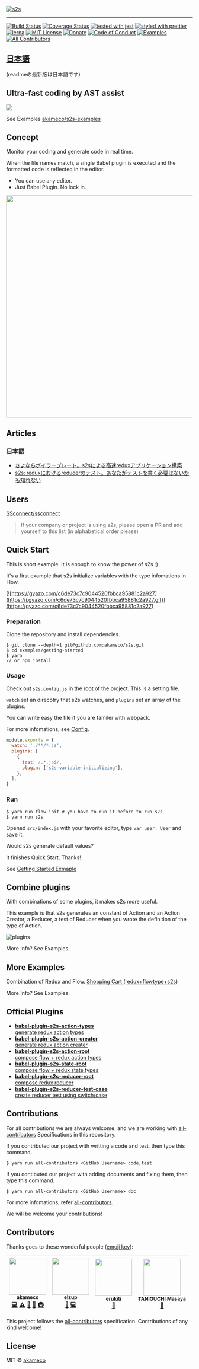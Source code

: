 [![s2s](https://github.com/akameco/logos/blob/master/s2s/s2s-logo.png?raw=true)](https://github.com/akameco/s2s)

<hr>

[![Build Status](https://travis-ci.org/akameco/s2s.svg?branch=master)](https://travis-ci.org/akameco/s2s)
[![Coverage Status](https://coveralls.io/repos/github/akameco/s2s/badge.svg?branch=master)](https://coveralls.io/github/akameco/s2s?branch=master)
[![tested with jest](https://img.shields.io/badge/tested_with-jest-99424f.svg)](https://github.com/facebook/jest)
[![styled with prettier](https://img.shields.io/badge/styled_with-prettier-ff69b4.svg)](https://github.com/prettier/prettier)
[![lerna](https://img.shields.io/badge/maintained%20with-lerna-cc00ff.svg)](https://lernajs.io/)
[![MIT License](https://img.shields.io/npm/l/nps.svg?style=flat-square)](./license)
[![Donate](https://img.shields.io/badge/%EF%BC%84-support-green.svg?style=flat-square)](http://amzn.asia/bO78HzR)
[![Code of Conduct](https://img.shields.io/badge/code%20of-conduct-ff69b4.svg?style=flat-square)](./CODE_OF_CONDUCT.md)
[![Examples](https://img.shields.io/badge/%F0%9F%92%A1-examples-8C8E93.svg?style=flat-square)](./examples)
[![All Contributors](https://img.shields.io/badge/all_contributors-4-orange.svg?style=flat-square)](#contributors)

## [日本語](https://github.com/akameco/s2s/tree/master/docs/ja)
(readmeの最新版は日本語です)

## Ultra-fast coding by AST assist

<img src="https://raw.githubusercontent.com/akameco/s2s-examples/master/media/demo.gif" />

See Examples [akameco/s2s-examples](https://github.com/akameco/s2s-examples)

## Concept

Monitor your coding and generate code in real time.

When the file names match, a single Babel plugin is executed and the formatted code is reflected in the editor.

- You can use any editor.
- Just Babel Plugin. No lock in.

<img src="https://github.com/akameco/logos/blob/master/s2s/s2s-concept.png?raw=true" height=600 />


## Articles
### 日本語

- [さよならボイラープレート。s2sによる高速reduxアプリケーション構築](https://qiita.com/akameco/items/e1489c6bbf3439ec6ca4)
- [s2s: reduxにおけるreducerのテスト。あなたがテストを書く必要はないかも知れない](https://qiita.com/akameco/items/66a2232df0e95e5bfe31)


## Users
[SSconnect/ssconnect]( https://github.com/SSconnect/ssconnect)

> If your company or project is using s2s, please open a PR and add yourself to this list (in alphabetical order please)

## Quick Start
This is short example.
It is enough to know the power of s2s :)

It's a first example that s2s initialize variables with the type infomations in Flow.

[![https://gyazo.com/c6de73c7c9044520fbbca95881c2a927](https://i.gyazo.com/c6de73c7c9044520fbbca95881c2a927.gif)](https://gyazo.com/c6de73c7c9044520fbbca95881c2a927)

### Preparation

Clone the repository and install dependencies.

```
$ git clone --depth=1 git@github.com:akameco/s2s.git
$ cd examples/getting-started
$ yarn
// or npm install
```

### Usage

Check out `s2s.config.js` in the root of the project. This is a setting file.

`watch` set an direcotry that s2s watches, and `plugins` set an array of the plugins.

You can write easy the file if you are familer with webpack.

For more infomations, see [Config](https://github.com/akameco/s2s/tree/master/docs/ja/config.md).

```js
module.exports = {
  watch: './**/*.js',
  plugins: [
    {
      test: /.*.js$/,
      plugin: ['s2s-variable-initializing'],
    },
  ],
}
```

### Run

```
$ yarn run flow init # you have to run it before to run s2s
$ yarn run s2s
```

Opened `src/index.js` with your favorite editor, type `var user: User` and save it.

Would s2s generate default values?

It finishes Quick Start. Thanks!

See [Getting Started Exmaple](https://github.com/akameco/s2s-plugins/tree/master/examples/getting-started)

## Combine plugins

With combinations of some plugins, it makes s2s more useful.

This example is that s2s generates an constant of Action and an Action Creator, a Reducer, a test of Reducer when you wrote the definition of the type of Action.

![plugins](https://camo.qiitausercontent.com/2b3fc744eda2c6e569f437d8006c765c78bc9f20/68747470733a2f2f71696974612d696d6167652d73746f72652e73332e616d617a6f6e6177732e636f6d2f302f31353331392f37306239386664642d373338622d646464322d663866352d3932343435353763643734322e676966)

More Info? See Examples.

## More Examples

Combination of Redux and Flow.
[Shopping Cart (redux+flowtype+s2s)](https://github.com/akameco/s2s-examples)

More Info? See Examples.

## Official Plugins

- [**babel-plugin-s2s-action-types**<br>generate redux action types](https://github.com/akameco/s2s/tree/master/packages/babel-plugin-s2s-action-types)
- [**babel-plugin-s2s-action-creater**<br>generate redux action creater](https://github.com/akameco/s2s/tree/master/packages/babel-plugin-s2s-action-creater)
- [**babel-plugin-s2s-action-root**<br>compose flow + redux action types](https://github.com/akameco/s2s/tree/master/packages/babel-plugin-s2s-action-root)
- [**babel-plugin-s2s-state-root**<br>compose flow + redux state types](https://github.com/akameco/s2s/tree/master/packages/babel-plugin-s2s-state-root)
- [**babel-plugin-s2s-reducer-root**<br>compose redux reducer](https://github.com/akameco/s2s/tree/master/packages/babel-plugin-s2s-reducer-root)
- [**babel-plugin-s2s-reducer-test-case**<br>create reducer test using switch/case](https://github.com/akameco/s2s/tree/master/packages/babel-plugin-s2s-reducer-test-case)

## Contributions

 For all contributions we are always welcome. and we are working with [all-contributors](https://github.com/kentcdodds/all-contributors)  Specifications in this repository.

If you contributed our project with writting a code and test, then type this command.

```
$ yarn run all-contributors <GitHub Username> code,test
```

If you contibuted our project with adding documents and fixing them, then type this command.

```
$ yarn run all-contributors <GitHub Username> doc
```

For more infomations, refer [all-contributors](https://github.com/kentcdodds/all-contributors).

We will be welcome your contributions!

## Contributors

Thanks goes to these wonderful people ([emoji key](https://github.com/kentcdodds/all-contributors#emoji-key)):

<!-- ALL-CONTRIBUTORS-LIST:START - Do not remove or modify this section -->
| [<img src="https://avatars2.githubusercontent.com/u/4002137?v=4" width="100px;"/><br /><sub><b>akameco</b></sub>](http://akameco.github.io)<br />[💻](https://github.com/akameco/s2s/commits?author=akameco "Code") [⚠️](https://github.com/akameco/s2s/commits?author=akameco "Tests") [💬](#question-akameco "Answering Questions") [🤔](#ideas-akameco "Ideas, Planning, & Feedback") [🚇](#infra-akameco "Infrastructure (Hosting, Build-Tools, etc)") | [<img src="https://avatars3.githubusercontent.com/u/2284908?v=4" width="100px;"/><br /><sub><b>elzup</b></sub>](https://elzup.com)<br />[🤔](#ideas-elzup "Ideas, Planning, & Feedback") [💻](https://github.com/akameco/s2s/commits?author=elzup "Code") | [<img src="https://avatars3.githubusercontent.com/u/84027?v=4" width="100px;"/><br /><sub><b>erukiti</b></sub>](http://www.amazon.co.jp/gp/registry/wishlist/JQ28X5KI9FRY)<br />[📝](#blog-erukiti "Blogposts") | [<img src="https://avatars2.githubusercontent.com/u/5019902?v=4" width="100px;"/><br /><sub><b>TANIGUCHI Masaya</b></sub>](https://ta2gch.github.io/)<br />[📖](https://github.com/akameco/s2s/commits?author=ta2gch "Documentation") |
| :---: | :---: | :---: | :---: |
<!-- ALL-CONTRIBUTORS-LIST:END -->

This project follows the [all-contributors](https://github.com/kentcdodds/all-contributors) specification. Contributions of any kind welcome!

## License

MIT © [akameco](http://akameco.github.io)
